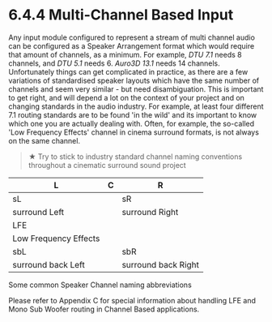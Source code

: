 # 6.4.4 Multi-Channel Based Input

Any input module configured to represent a stream of multi channel audio can be
configured as a Speaker Arrangement format which would require that amount of
channels, as a minimum. For example, _DTU 7.1_ needs 8 channels, and _DTU 5.1_
needs 6. _Auro3D 13.1_ needs 14 channels. Unfortunately things can get complicated in practice, as there are a few variations of standardised speaker layouts which
have the same number of channels and seem very similar - but need disambiguation. This is important to get right, and will depend a lot on the context of your
project and on changing standards in the audio industry. For example, at least four
different 7.1 routing standards are to be found 'in the wild' and its important to
know which one you are actually dealing with. Often, for example, the so-called
'Low Frequency Effects' channel in cinema surround formats, is not always on the
same channel.


> ★ Try to stick to industry standard channel naming conventions
throughout a cinematic surround sound project



L | C | R
---|---|---
sL | | sR
surround Left | | surround Right
  | LFE |
  | Low Frequency Effects |
sbL | | sbR
surround back Left | | surround back Right


Some common Speaker Channel naming abbreviations

Please refer to Appendix C for special information about handling LFE and Mono
Sub Woofer routing in Channel Based applications.
